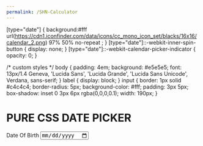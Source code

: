 ```yaml
---
permalink: /SHN-Calculator
---
```

[type="date"] {
  background:#fff url(https://cdn1.iconfinder.com/data/icons/cc_mono_icon_set/blacks/16x16/calendar_2.png)  97% 50% no-repeat ;
}
[type="date"]::-webkit-inner-spin-button {
  display: none;
}
[type="date"]::-webkit-calendar-picker-indicator {
  opacity: 0;
}

/* custom styles */
body {
  padding: 4em;
  background: #e5e5e5;
  font: 13px/1.4 Geneva, 'Lucida Sans', 'Lucida Grande', 'Lucida Sans Unicode', Verdana, sans-serif;
}
label {
  display: block;
}
input {
  border: 1px solid #c4c4c4;
  border-radius: 5px;
  background-color: #fff;
  padding: 3px 5px;
  box-shadow: inset 0 3px 6px rgba(0,0,0,0.1);
  width: 190px;
}

<h1>PURE CSS DATE PICKER</h1>
<label for="dateofbirth">Date Of Birth</label>
<input type="date" name="dateofbirth" id="dateofbirth">
